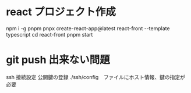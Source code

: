 # react プロジェクト作成
npm i -g pnpm
pnpx create-react-app@latest react-front --template typescript
cd react-front
pnpm start

# git push 出来ない問題
ssh 接続設定
公開鍵の登録
./ssh/config　ファイルにホスト情報、鍵の指定が必要
